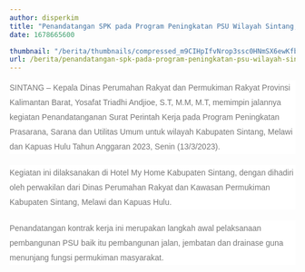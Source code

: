 ```yaml
---
author: disperkim
title: "Penandatangan SPK pada Program Peningkatan PSU Wilayah Sintang, Melawi dan Kapuas Hulu"
date: 1678665600

thumbnail: "/berita/thumbnails/compressed_m9CIHpIfvNrop3ssc0HNmSX6ewKfb2ZLl0vvxXJH.png"
url: /berita/penandatangan-spk-pada-program-peningkatan-psu-wilayah-sintang-melawi-dan-kapuas-hulu
---
```


<p style="box-sizing: border-box; margin: 0px 0px 20px; color: #777777; line-height: 26px; font-family: Poppins, Arial, sans-serif; font-size: 14px; background-color: #ffffff;">SINTANG &ndash; Kepala Dinas Perumahan Rakyat dan Permukiman Rakyat Provinsi Kalimantan Barat, Yosafat Triadhi Andjioe, S.T, M.M, M.T, memimpin jalannya kegiatan Penandatanganan Surat Perintah Kerja pada Program Peningkatan Prasarana, Sarana dan Utilitas Umum untuk wilayah Kabupaten Sintang, Melawi dan Kapuas Hulu Tahun Anggaran 2023, Senin (13/3/2023).</p>
<p style="box-sizing: border-box; margin: 0px 0px 20px; color: #777777; line-height: 26px; font-family: Poppins, Arial, sans-serif; font-size: 14px; background-color: #ffffff;">Kegiatan ini dilaksanakan di Hotel My Home Kabupaten Sintang, dengan dihadiri oleh perwakilan dari Dinas Perumahan Rakyat dan Kawasan Permukiman Kabupaten Sintang, Melawi dan Kapuas Hulu.</p>
<p style="box-sizing: border-box; margin: 0px 0px 20px; color: #777777; line-height: 26px; font-family: Poppins, Arial, sans-serif; font-size: 14px; background-color: #ffffff;">Penandatangan kontrak kerja ini merupakan langkah awal pelaksanaan pembangunan PSU baik itu pembangunan jalan, jembatan dan drainase guna menunjang fungsi permukiman masyarakat.</p>
